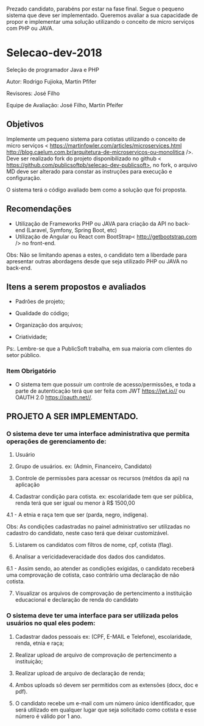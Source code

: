 Prezado candidato, parabéns por estar na fase final. Segue o pequeno sistema que deve ser implementado. Queremos avaliar a sua capacidade de propor e implementar uma solução utilizando o conceito de micro serviços com PHP ou JAVA. 

# Selecao-dev-2018
Seleção de programador Java e PHP

Autor: Rodrigo Fujioka, Martin Pfifer

Revisores:  José Filho

Equipe de Avaliação:  José Filho, Martin Pfeifer


## Objetivos
Implemente um pequeno sistema para cotistas utilizando o conceito de micro serviços < https://martinfowler.com/articles/microservices.html  http://blog.caelum.com.br/arquitetura-de-microservicos-ou-monolitica />. 
Deve ser realizado fork do projeto disponibilizado no github < https://github.com/publicsoftpb/selecao-dev-publicsoft>, no fork, o arquivo MD deve ser alterado para constar as instruções para execução e configuração. 

O sistema terá o código avaliado bem como a solução que foi proposta.

## Recomendações

- Utilização de Frameworks PHP ou JAVA para criação da API no back-end (Laravel, Symfony, Spring Boot, etc) 
- Utilização de Angular ou React com BootStrap< http://getbootstrap.com /> no front-end. 

Obs: Não se limitando apenas a estes, o candidato tem a liberdade para apresentar outras abordagens desde que seja utilizado PHP ou JAVA no back-end.


## Itens a serem propostos e avaliados

- Padrões de projeto;

- Qualidade do código;

- Organização dos arquivos;

- Criatividade;

Ps:. Lembre-se que a PublicSoft trabalha, em sua maioria com clientes do setor público. 

### Item Obrigatório
- O sistema tem que possuir um controle de acesso/permissões, e toda a parte de autenticação terá que ser feita com JWT <https://jwt.io//> ou OAUTH 2.0 <https://oauth.net//>.

## PROJETO A SER IMPLEMENTADO.

### O sistema deve ter uma interface administrativa que permita operações de gerenciamento de:

1. Usuário

2. Grupo de usuários. ex: (Admin, Financeiro, Candidato)

3. Controle de permissões para acessar os recursos (métdos da api) na aplicação

4. Cadastrar condição para cotista. ex: escolaridade tem que ser pública, renda terá que ser igual ou menor à R$ 1500,00 

4.1 - A etnia e raça tem que ser (parda, negro, indígena).

Obs: As condições cadastradas no painel administrativo ser utilizadas no cadastro do candidato, neste caso terá que deixar customizável.

5. Listarem os candidatos com filtros de nome, cpf, cotista (flag).

6. Analisar a vericidadeveracidade dos dados dos candidatos. 

6.1  - Assim sendo, ao atender as condições exigidas, o candidato receberá uma comprovação de cotista, caso contrário uma declaração de não cotista.

7. Visualizar os arquivos de comprovação de pertencimento a instituição educacional e declaração de renda do candidato

### O sistema deve ter uma interface para ser utilizada pelos usuários no qual eles podem:

1. Cadastrar dados pessoais ex: (CPF, E-MAIL e Telefone), escolaridade, renda, etnia e raça;

2. Realizar upload de arquivo de comprovação de pertencimento a instituição;

3. Realizar upload de arquivo de declaração de renda;

4. Ambos uploads só devem ser permitidos com as extensões (docx, doc e pdf).

5. O candidato recebe um e-mail com um número único identificador, que será utilizado em qualquer lugar que seja solicitado como cotista e esse número é válido por 1 ano.
